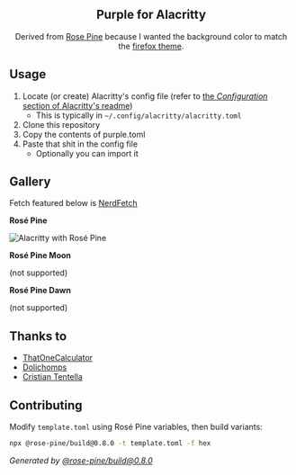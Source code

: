 <p align="center">
    <h2 align="center">Purple for Alacritty</h2>
</p>

<p align="center">Derived from <a href="https://rosepinetheme.com">Rose Pine</a> because I wanted the background color to match the <a href="https://addons.mozilla.org/en-US/firefox/addon/rose-pine-dark-theme/">firefox theme</a>.</p>

## Usage

1. Locate (or create) Alacritty's config file (refer to [the *Configuration* section of Alacritty's readme](https://github.com/alacritty/alacritty/tree/master#configuration))
    - This is typically in `~/.config/alacritty/alacritty.toml`
3. Clone this repository
4. Copy the contents of purple.toml
5. Paste that shit in the config file
    - Optionally you can import it

## Gallery

Fetch featured below is [NerdFetch](https://github.com/thatonecalculator/nerdfetch)

**Rosé Pine**

![Alacritty with Rosé Pine](https://cdn.discordapp.com/attachments/767173835698208799/806313418319462440/unknown.png)

**Rosé Pine Moon**

(not supported)

**Rosé Pine Dawn**

(not supported)

## Thanks to

- [ThatOneCalculator](https://github.com/thatonecalculator)
- [Dolichomps](https://github.com/Dolichomps)
- [Cristian Tentella](https://github.com/cristian-tentella)

## Contributing

Modify `template.toml` using Rosé Pine variables, then build variants:

<!-- #rose-pine-build -->

```sh
npx @rose-pine/build@0.8.0 -t template.toml -f hex
```

_Generated by [@rose-pine/build@0.8.0](https://github.com/rose-pine/build)_

<!-- /rose-pine-build -->
